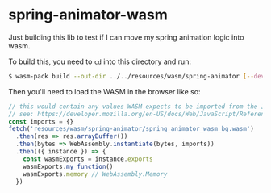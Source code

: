 # spring-animator-wasm

Just building this lib to test if I can move my spring animation logic into wasm.

To build this, you need to `cd` into this directory and run:

```sh
$ wasm-pack build --out-dir ../../resources/wasm/spring-animator [--dev]
```

Then you'll need to load the WASM in the browser like so:

```js
// this would contain any values WASM expects to be imported from the JS
// see: https://developer.mozilla.org/en-US/docs/Web/JavaScript/Reference/Global_Objects/WebAssembly/instantiate
const imports = {}
fetch('resources/wasm/spring-animator/spring_animator_wasm_bg.wasm')
  .then(res => res.arrayBuffer())
  .then(bytes => WebAssembly.instantiate(bytes, imports))
  .then(({ instance }) => {
    const wasmExports = instance.exports
    wasmExports.my_function()
    wasmExports.memory // WebAssembly.Memory
  })
```
